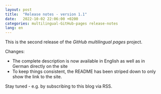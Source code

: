 ```yaml
---
layout: post
title:  "Release notes - version 1.1"
date:   2022-10-02 22:06:00 +0200
categories: multilingual-GitHub-pages release-notes
lang: en
---
```

This is the second release of the *GitHub multilingual pages* project.

Changes:
- The complete description is now available in English as well as in German directly on the site
- To keep things consistent, the README has been striped down to only show the link to the site.

Stay tuned - e.g. by subscribing to this blog via RSS.
